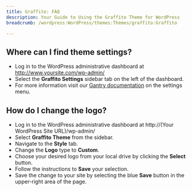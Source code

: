 ```yaml
---
title: Graffito: FAQ
description: Your Guide to Using the Graffito Theme for WordPress
breadcrumb: /wordpress:WordPress/themes:Themes/graffito:Graffito

---
```


Where can I find theme settings?
-----
* Log in to the WordPress administrative dashboard at http://www.yoursite.com/wp-admin/
* Select the **Graffito Settings** sidebar tab on the left of the dashboard.
* For more information visit our [Gantry documentation][gantry] on the settings menu.

How do I change the logo?
-----

* Log in to the WordPress administrative dashboard at http://(Your WordPress Site URL)/wp-admin/
* Select **Graffito Theme** from the sidebar.
* Navigate to the **Style** tab.
* Change the **Logo** type to **Custom**.
* Choose your desired logo from your local drive by clicking the **Select** button.
* Follow the instructions to **Save** your selection.
* Save the change to your site by selecting the blue **Save** button in the upper-right area of the page.

[gantry]: http://gantry-framework.org/documentation/wordpress/configure/